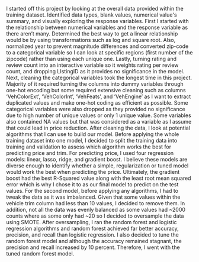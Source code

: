 I started off this project by looking at the overall data provided within the training dataset. Identified data types, blank values, numerical value's summary, and visually exploring the response variables. First I started with the relationship between numerical variables and the response variable as there aren’t many. Determined the best way to get a linear relationship would be by using transformations such as log and square root. Also, normalized year to prevent magnitude differences and converted zip-code to a categorical variable so I can look at specific regions (first number of the zipcode) rather than using each unique one. Lastly, turning rating and review count into an interactive variable so it weights rating per review count, and dropping LIstingID as it provides no significance in the model.
Next, cleaning the categorical variables took the longest time in this project. Majority of it required turning the columns into dummy variables through one-hot encoding but some required extensive cleaning such as columns ‘VehColorExt’, ‘VehColorInt’, ‘VehFeats’, and ‘VehEngine’ as I want to extract duplicated values and make one-hot coding as efficient as possible. Some categorical variables were also dropped as they provided no significance due to high number of unique values or only 1 unique value. Some variables also contained NA values but that was considered as a variable as I assume that could lead in price reduction.
After cleaning the data, I look at potential algorithms that I can use to build our model. Before applying the whole training dataset into one model, I decided to split the training data into training and validation to assess which algorithm works the best for predicting price and trim. For predicting price, I used four regression models: linear, lasso, ridge, and gradient boost. I believe these models are diverse enough to identify whether a simple, regularization or tuned model would work the best when predicting the price. Ultimately, the gradient boost had the best R-Squared value along with the least root mean squared error which is why I chose it to as our final model to predict on the test values.
For the second model, before applying any algorithms, I had to tweak the data as it was imbalanced. Given that some values within the vehicle trim column had less than 10 values, I decided to remove them. In addition, not all the data was evenly balanced as some values had ~2000 counts where as some only had ~20 so I decided to oversample the data using SMOTE. After oversampling, I ran the random forest and logistic regression algorithms and random forest achieved far better accuracy, precision, and recall than logistic regression. I also decided to tune the random forest model and although the accuracy remained stagnant, the precision and recall increased by 10 percent. Therefore, I went with the tuned random forest model.
